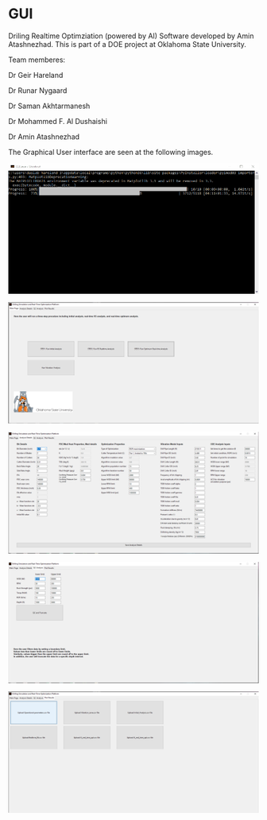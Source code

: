 # GUI

Driling Realtime Optimziation (powered by AI) Software developed by Amin Atashnezhad. This is part of a DOE project at Oklahoma State University. 

Team memberes:

Dr Geir Hareland

Dr Runar Nygaard

Dr Saman Akhtarmanesh

Dr Mohammed F. Al Dushaishi

Dr Amin Atashnezhad

The Graphical User interface are seen at the following images.


<p align="left">
  <img width="900" src="Assets/GIF1.gif" >
</p>


<p align="left">
  <img width="600" src="Assets/Capture.PNG" >
</p>

<p align="left">
  <img width="600" src="Assets/Capture2.PNG" >
</p>

<p align="left">
  <img width="600" src="Assets/Capture3.PNG" >
</p>

<p align="left">
  <img width="600" src="Assets/Capture4.PNG" >
</p>


